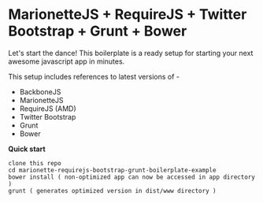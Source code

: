 MarionetteJS + RequireJS + Twitter Bootstrap + Grunt + Bower
=============================================================
Let's start the dance! This boilerplate is a ready setup for starting your next awesome javascript app in minutes.

This setup includes references to latest versions of -

* BackboneJS
* MarionetteJS 
* RequireJS (AMD)
* Twitter Bootstrap
* Grunt
* Bower

**Quick start**

	clone this repo
	cd marionette-requirejs-bootstrap-grunt-boilerplate-example
	bower install ( non-optimized app can now be accessed in app directory )
	grunt ( generates optimized version in dist/www directory )
